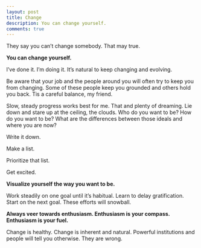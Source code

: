 ```yaml
---
layout: post
title: Change
description: You can change yourself. 
comments: true
---
```

They say you can’t change somebody.  That may true.

**You can change yourself.**

I’ve done it.  I’m doing it.  It’s natural to keep changing and evolving.

Be aware that your job and the people around you will often try to keep you from changing.  Some of these people keep you grounded and others hold you back.  Tis a careful balance, my friend.

Slow, steady progress works best for me.  That and plenty of dreaming.  Lie down and stare up at the ceiling, the clouds.  Who do you want to be?  How do you want to be?  What are the differences between those ideals and where you are now?

Write it down.

Make a list.

Prioritize that list.

Get excited.

**Visualize yourself the way you want to be.**

Work steadily on one goal until it’s habitual.  Learn to delay gratification.  Start on the next goal.  These efforts will snowball.

**Always veer towards enthusiasm.  Enthusiasm is your compass.  Enthusiasm is your fuel.**

Change is healthy.  Change is inherent and natural.  Powerful institutions and people will tell you otherwise.  They are wrong.
